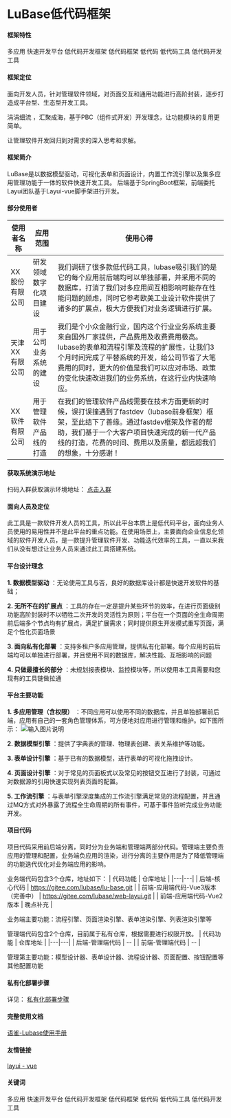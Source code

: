 # LuBase低代码框架 

#### 框架特性
多应用 快速开发平台 低代码开发框架 低代码框架 低代码 低代码工具 低代码开发工具

#### 框架定位
面向开发人员，针对管理软件领域，对页面交互和通用功能进行高阶封装，逐步打造成平台型、生态型开发工具。

涓涓细流 ，汇聚成海，基于PBC（组件式开发）开发理念，让功能模块的复用更简单。

让管理软件开发回归到对需求的深入思考和求解。

#### 框架简介
LuBase是以数据模型驱动，可视化表单和页面设计，内置工作流引擎以及集多应用管理功能于一体的软件快速开发工具。
后端基于SpringBoot框架，前端委托Layui团队基于Layui-vue脚手架进行开发。

#### 部分使用者
|  使用者名称 |   应用范围  |使用心得|
|---|---|-|
|  XX股份有限公司 |  研发领域数字化项目建设   | 我们调研了很多款低代码工具，lubase吸引我们的是它的每个应用前后端均可以单独部署，并采用不同的数据库，打消了我们对多应用间互相影响可能存在性能问题的顾虑，同时它参考欧美工业设计软件提供了诸多的扩展点，极大方便我们对业务逻辑进行扩展。|
|天津XX有限公司|用于公司业务系统的建设|我们是个小众金融行业，国内这个行业业务系统主要来自国外厂家提供，产品费用及收费费用极高。lubase的表单和流程引擎及流程的扩展性，让我们3个月时间完成了平替系统的开发，给公司节省了大笔费用的同时，更大的价值是我们可以应对市场、政策的变化快速改进我们的业务系统，在这行业内快速响应。|
|XX软件有限公司|用于管理软件产品线的打造|在我们的管理软件产品线需要在技术方面更新的时候，误打误撞遇到了fastdev（lubase前身框架）框架，至此结下了善缘。通过fastdev框架及作者的帮助，我们基于一个大客户项目快速完成的新一代产品线的打造，花费的时间、费用以及质量，都远超我们的想象，十分感谢！|

#### 获取系统演示地址

扫码入群获取演示环境地址： [点击入群](https://gitee.com/lubase/lu-base/issues/I9U4LD)

#### 面向人员及定位
此工具是一款软件开发人员的工具，所以此平台本质上是低代码平台，面向业务人员使用的易用性并不是此平台的重点功能。在使用场景上，主要面向企业信息化领域的软件开发人员，是一款提升管理软件开发、功能迭代效率的工具，一直以来我们从没有想过让业务人员来通过此工具搭建系统。

#### 平台设计理念
 **1. 数据模型驱动** ：无论使用工具与否，良好的数据库设计都是快速开发软件的基础；

 **2. 无所不在的扩展点** ：工具的存在一定是提升某些环节的效率，在进行页面级别功能高阶封装时不以牺牲二次开发的灵活性为原则；平台在一个页面的全生命周期前后端多个节点均有扩展点，满足扩展需求；同时提供原生开发模式重写页面，满足个性化页面场景

 **3. 面向私有化部署** ：支持多租户多应用管理，提供私有化部署。每个应用的前后端均可以单独进行部署，并且使用不同的数据库，解决性能、互相影响的问题

 **4. 只做最擅长的部分** ：未规划报表模块、监控模块等，所以使用本工具需要和您现有的工具链做拉通

#### 平台主要功能
 **1. 多应用管理（含权限）** ：不同应用可以使用不同的数据库，并且单独部署前后端，应用有自己的一套角色管理体系，可方便地对应用进行管理和维护。如下图所示：
![输入图片说明](https://foruda.gitee.com/images/1716113367290461652/99117d04_10523320.png "屏幕截图")

 **2. 数据模型引擎** ：提供了字典表的管理、物理表创建、表关系维护等功能。

 **3. 表单设计引擎** ：基于已有的数据模型，进行表单的可视化拖拽设计。

 **4. 页面设计引擎** ：对于常见的页面板式以及常见的按钮交互进行了封装，可通过对数据源的引用快速实现列表页面的配置。

 **5. 工作流引擎** ：与表单引擎深度集成的工作流引擎满足常见的流程配置，并且通过MQ方式对外暴露了流程全生命周期的所有事件，可基于事件监听完成业务功能开发。

#### 项目代码
项目代码采用前后端分离，同时分为业务端和管理端两部分代码。管理端主要负责应用的管理和配置，业务端负应用的渲染，进行分离的主要作用是为了降低管理端的功能迭代优化对业务端应用的影响。


业务端代码包含3个仓库，地址如下：
|  代码功能 | 仓库地址  |
|---|---|
|  后端-核心代码 | https://gitee.com/lubase/lu-base.git  |
|  前端-应用端代码-Vue3版本（完善中） |  https://gitee.com/lubase/web-layui.git |
|  前端-应用端代码-Vue2版本 |  晚点补充 |

业务端主要功能：流程引擎、页面渲染引擎、表单渲染引擎、列表渲染引擎等

管理端代码包含2个仓库，目前属于私有仓库，根据需要进行权限开放。
|  代码功能 | 仓库地址  |
|---|---|
|  后端-管理端代码 | --  |
|  前端-管理端代码 | -- |

管理第主要功能：模型设计器、表单设计器、流程设计器、页面配置、按钮配置等其他配置功能
#### 私有化部署步骤
详见： [私有化部署步骤](https://gitee.com/lubase/lu-base/issues/I9U4LD)

#### 完整使用文档
[语雀-Lubase使用手册](https://www.yuque.com/jiaque-okoeu/zt6gq2/kclxspyo1pgydl1p)
#### 友情链接
[layui - vue](http://www.layui-vue.com/)


#### 关键词
多应用 快速开发平台 低代码开发框架 低代码框架 低代码 低代码工具 低代码开发工具